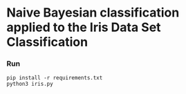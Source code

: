 
# Naive Bayesian classification applied to the Iris Data Set Classification

### Run
```shell
pip install -r requirements.txt
python3 iris.py
```
